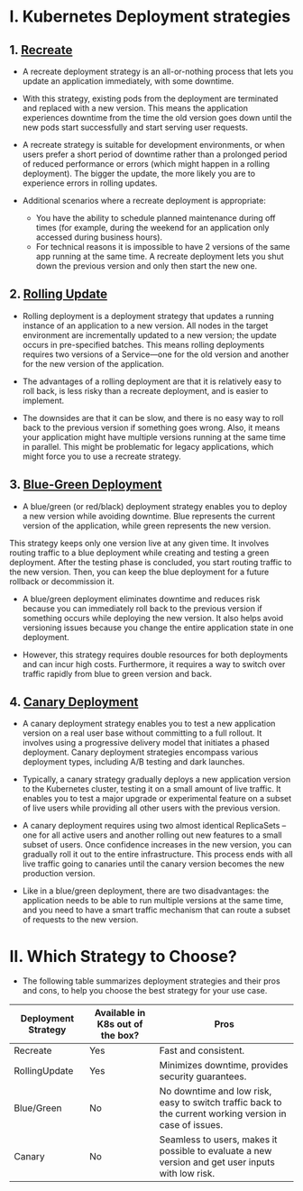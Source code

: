 # I. Kubernetes Deployment strategies
## 1. [Recreate]()
- A recreate deployment strategy is an all-or-nothing process that lets you update an application immediately, with some downtime. 

- With this strategy, existing pods from the deployment are terminated and replaced with a new version. This means the application experiences downtime from the time the old version goes down until the new pods start successfully and start serving user requests. 

- A recreate strategy is suitable for development environments, or when users prefer a short period of downtime rather than a prolonged period of reduced performance or errors (which might happen in a rolling deployment). The bigger the update, the more likely you are to experience errors in rolling updates.

- Additional scenarios where a recreate deployment is appropriate: 

    - You have the ability to schedule planned maintenance during off times (for example, during the weekend for an application only accessed during business hours). 
    - For technical reasons it is impossible to have 2 versions of the same app running at the same time. A recreate deployment lets you shut down the previous version and only then start the new one.
## 2. [Rolling Update]()
- Rolling deployment is a deployment strategy that updates a running instance of an application to a new version. All nodes in the target environment are incrementally updated to a new version; the update occurs in pre-specified batches. This means rolling deployments requires two versions of a Service—one for the old version and another for the new version of the application.

- The advantages of a rolling deployment are that it is relatively easy to roll back, is less risky than a recreate deployment, and is easier to implement.

- The downsides are that it can be slow, and there is no easy way to roll back to the previous version if something goes wrong. Also, it means your application might have multiple versions running at the same time in parallel. This might be problematic for legacy applications, which might force you to use a recreate strategy.
## 3. [Blue-Green Deployment]()
- A blue/green (or red/black) deployment strategy enables you to deploy a new version while avoiding downtime. Blue represents the current version of the application, while green represents the new version. 

This strategy keeps only one version live at any given time. It involves routing traffic to a blue deployment while creating and testing a green deployment. After the testing phase is concluded, you start routing traffic to the new version. Then, you can keep the blue deployment for a future rollback or decommission it. 

- A blue/green deployment eliminates downtime and reduces risk because you can immediately roll back to the previous version if something occurs while deploying the new version. It also helps avoid versioning issues because you change the entire application state in one deployment. 

- However, this strategy requires double resources for both deployments and can incur high costs. Furthermore, it requires a way to switch over traffic rapidly from blue to green version and back.
## 4. [Canary Deployment]()
- A canary deployment strategy enables you to test a new application version on a real user base without committing to a full rollout. It involves using a progressive delivery model that initiates a phased deployment. Canary deployment strategies encompass various deployment types, including A/B testing and dark launches.

- Typically, a canary strategy gradually deploys a new application version to the Kubernetes cluster, testing it on a small amount of live traffic. It enables you to test a major upgrade or experimental feature on a subset of live users while providing all other users with the previous version.

- A canary deployment requires using two almost identical ReplicaSets – one for all active users and another rolling out new features to a small subset of users. Once confidence increases in the new version, you can gradually roll it out to the entire infrastructure. This process ends with all live traffic going to canaries until the canary version becomes the new production version.

- Like in a blue/green deployment, there are two disadvantages: the application needs to be able to run multiple versions at the same time, and you need to have a smart traffic mechanism that can route a subset of requests to the new version.

# II. Which Strategy to Choose?
* The following table summarizes deployment strategies and their pros and cons, to help you choose the best strategy for your use case.

|Deployment Strategy|Available in K8s out of the box?|Pros|
|---|---|---|
|Recreate|Yes| Fast and consistent.|
|RollingUpdate|Yes| 	Minimizes downtime, provides security guarantees.|
|Blue/Green|No| No downtime and low risk, easy to switch traffic back to the current working version in case of issues.|
|Canary|No| Seamless to users, makes it possible to evaluate a new version and get user inputs with low risk.|